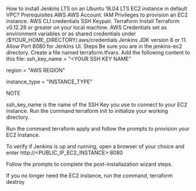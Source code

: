 How to install Jenkins LTS on an Ubuntu 18.04 LTS EC2 instance in default VPC?
Prerequisites
AWS
AWS Account.
IAM Privileges to provision an EC2 instance.
AWS CLI credentials
SSH Keypair.
Terraform
Install Terraform v0.12.28 or greater on your local machine.
AWS Credentials set as environment variables or as shared credentials under /$YOUR_HOME_DIRECTORY/.aws/credentials
Jenkins
JDK version 8 or 11.
Allow Port 8080 for Jenkins UI.
Steps
Be sure you are in the jenkins-ec2 directory.
Create a file named terraform.tfvars.
Add the following content to this file:
ssh_key_name = "<YOUR SSH KEY NAME"

region = "AWS REGION"

instance_type = "INSTANCE_TYPE"

NOTE

ssh_key_name is the name of the SSH Key you use to connect to your EC2 instance.
Run the command terraform init to initialize your working directory.

Run the command terraform apply and follow the prompts to provision your EC2 Instance.

To verify if Jenkins is up and running, open a browser of your choice and enter http://<PUBLIC_IP_EC2_INSTANCE>:8080

Follow the prompts to complete the post-installazation wizard steps.

If you no longer need the EC2 instance, run the command, terraform destroy
